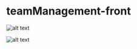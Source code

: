 # teamManagement-front
![alt text](https://github.com/airam-santos/teamManagement-front/blob/master/img/calendario.jpg)

![alt text](https://github.com/airam-santos/teamManagement-front/blob/master/img/PaginaPrincipal.jpg)
